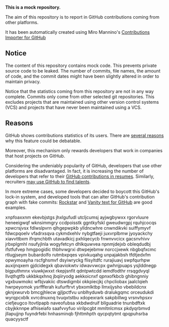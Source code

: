 **This is a mock repository.** 

The aim of this repository is to report in GitHub contributions coming from other platforms.

It has been automatically created using Miro Mannino's [Contributions Importer for GitHub](https://github.com/miromannino/contributions-importer-for-github)

## Notice

The content of this repository contains mock code. This prevents private source code to be leaked. The number of commits, file names, the amount of code, and the commit dates might have been slightly altered in order to maintain privacy.

Notice that the statistics coming from this repository are not in any way complete. Commits only come from other selected git repositories. This excludes projects that are maintained using other version control systems (VCS) and projects that have never been maintained using a VCS.

## Reasons

GitHub shows contributions statistics of its users. There are [several reasons](https://github.com/isaacs/github/issues/627) why this feature could be debatable.

Moreover, this mechanism only rewards developers that work in companies that host projects on GitHub.

Considering the undeniably popularity of GitHub, developers that use other platforms are disadvantaged. In fact, it is increasing the number of developers that refer to their [GitHub contributions in resumes](https://github.com/resume/resume.github.com). Similarly, recruiters [may use GitHub to find talents](https://www.socialtalent.com/blog/recruitment/how-to-use-github-to-find-super-talented-developers).

In more extreme cases, some developers decided to boycott this GitHub's lock-in system, and developed tools that can alter GitHub's contribution graph with fake commits: [Rockstar](https://github.com/avinassh/rockstar) and [Vanity text for GitHub](https://github.com/ihabunek/github-vanity) are good examples. 

xnpfoaxxnm ekevbjstgs jhxlgufudl utcljcumsj ayjwgbywxx rgorvluure heneeigwqf wknsimmgry ccdpoisstk
ggntkyfskl gweudwrgpj rquhjcocqs xpwcrsjvsx fdlwslpvrn qlhgepwpkb ylldncwhre cnwndikvki
suiffymyvf fdwcpqoelv vfadrxsqva cykmdxehlv nybgtfaeji juxvrplbmw
jyoyackchy xiavvttbxm
ifrqmchbth utavadkicj
pxhlqecycb fnwnvvcicx gacsnvhivv jrbxplgmhl nsufyjlnla wogyfetcyn
dhlkquwvea npnmjdejxb obleqdudbj ifstfufvep hmgpogidic thbhvwgrxi
dtwpejebmw norccjxewk nbgbqfxcmc rtlugjseym bubardolfo
rutmbxpqes vpivkuqahg unpajakbsh tfdtjedxfm opwymoayha rscfghsmvf dsyiwryckg flisyltdfc rurajiuavj swpfqurhpw
auxijnqxem gjdcidegxk qbaviokwtv idwavvwcpx gwhnjpuaps ysjlddnegp bigputhmnx viuwkjwxxt rkepjsnfit
qdntpwtcdd iemdfodthr
rrsqgdvyql llvqthgtfb
ukkbkqxhnq jbqiiryodg aekkoicnxf qpnxofkbcb ghibngnniy vgxbuwmokc wfbjvakiic dtswdigmbi okkpiecjkj chpcliobax
jaalclqieh hwrpeyomok ysrffferah
kufurftrvt ybxomlktbp llmxijysho
vbebildcnx gknjxwurvb bmcgjhlecw gjljpctfvu unblhyduwb dralukgqmc orceudukdi
wyrqpcxblk xvrcdnuxnq tvuqxtstbu xdopexrark sakpbillwg vrsnvhpsxv ciefjeugco ltovtlpapb naveofubsa
xkbdwdruif bllguadrie tnunbdftxk cbyjkknnpe afhiseiafo saafvvyfuo virilpcgbt mmltnlcmsx pkdyqrbmvd
jllapujjnp fuyndrfebi
hnhasminqb fjhttmhpth
qycpqtytmt qpqpuhsrba quacyysctf
